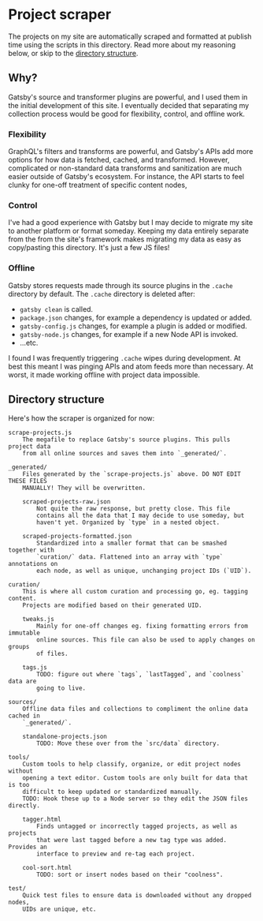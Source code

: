 # Project scraper

The projects on my site are automatically scraped and formatted at publish time
using the scripts in this directory. Read more about my reasoning below, or
skip to the [directory structure](#structure).

## Why?

Gatsby's source and transformer plugins are powerful, and I used them in the
initial development of this site. I eventually decided that separating my
collection process would be good for flexibility, control, and offline work.

### Flexibility

GraphQL's filters and transforms are powerful, and Gatsby's APIs add more
options for how data is fetched, cached, and transformed. However, complicated
or non-standard data transforms and sanitization are much easier outside of
Gatsby's ecosystem. For instance, the API starts to feel clunky for one-off
treatment of specific content nodes,

### Control

I've had a good experience with Gatsby but I may decide to migrate my site to
another platform or format someday. Keeping my data entirely separate from the
from the site's framework makes migrating my data as easy as copy/pasting this
directory. It's just a few JS files!

### Offline

Gatsby stores requests made through its source plugins in the `.cache`
directory by default. The `.cache` directory is deleted after:

-   `gatsby clean` is called.
-   `package.json` changes, for example a dependency is updated or added.
-   `gatsby-config.js` changes, for example a plugin is added or modified.
-   `gatsby-node.js` changes, for example if a new Node API is invoked.
-   …etc.

I found I was frequently triggering `.cache` wipes during development. At best
this meant I was pinging APIs and atom feeds more than necessary. At worst, it
made working offline with project data impossible.

## Directory structure

Here's how the scraper is organized for now:

```
scrape-projects.js
	The megafile to replace Gatsby's source plugins. This pulls project data
	from all online sources and saves them into `_generated/`.

_generated/
	Files generated by the `scrape-projects.js` above. DO NOT EDIT THESE FILES
	MANUALLY! They will be overwritten.

	scraped-projects-raw.json
		Not quite the raw response, but pretty close. This file
		contains all the data that I may decide to use someday, but
		haven't yet. Organized by `type` in a nested object.

    scraped-projects-formatted.json
		Standardized into a smaller format that can be smashed together with
		`curation/` data. Flattened into an array with `type` annotations on
		each node, as well as unique, unchanging project IDs (`UID`).

curation/
	This is where all custom curation and processing go, eg. tagging content.
	Projects are modified based on their generated UID.

	tweaks.js
		Mainly for one-off changes eg. fixing formatting errors from immutable
		online sources. This file can also be used to apply changes on groups
		of files.

	tags.js
		TODO: figure out where `tags`, `lastTagged`, and `coolness` data are
		going to live.

sources/
	Offline data files and collections to compliment the online data cached in
	`_generated/`.

	standalone-projects.json
		TODO: Move these over from the `src/data` directory.

tools/
	Custom tools to help classify, organize, or edit project nodes without
	opening a text editor. Custom tools are only built for data that is too
	difficult to keep updated or standardized manually.
	TODO: Hook these up to a Node server so they edit the JSON files directly.

	tagger.html
		Finds untagged or incorrectly tagged projects, as well as projects
		that were last tagged before a new tag type was added. Provides an
		interface to preview and re-tag each project.

	cool-sort.html
		TODO: sort or insert nodes based on their "coolness".

test/
	Quick test files to ensure data is downloaded without any dropped nodes,
	UIDs are unique, etc.
```
